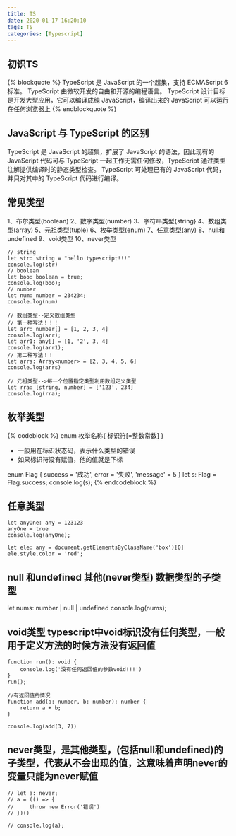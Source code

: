```yaml
---
title: TS
date: 2020-01-17 16:20:10
tags: TS
categories: [Typescript]
---
```



## 初识TS
{% blockquote %}
TypeScript 是 JavaScript 的一个超集，支持 ECMAScript 6 标准。
TypeScript 由微软开发的自由和开源的编程语言。
TypeScript 设计目标是开发大型应用，它可以编译成纯 JavaScript，编译出来的 JavaScript 可以运行在任何浏览器上
{% endblockquote %}
<!-- more -->
## JavaScript 与 TypeScript 的区别
TypeScript 是 JavaScript 的超集，扩展了 JavaScript 的语法，因此现有的 JavaScript 代码可与 TypeScript 一起工作无需任何修改，TypeScript 通过类型注解提供编译时的静态类型检查。
TypeScript 可处理已有的 JavaScript 代码，并只对其中的 TypeScript 代码进行编译。


## 常见类型
 1、布尔类型(boolean)
 2、数字类型(number)
 3、字符串类型{string}
 4、数组类型(array)
 5、元祖类型(tuple)
 6、枚举类型(enum)
 7、任意类型(any)
 8、null和undefined
 9、void类型
 10、never类型


```
// string
let str: string = "hello typescript!!!"
console.log(str)
// boolean
let boo: boolean = true;
console.log(boo);
// number
let num: number = 234234;
console.log(num)

// 数组类型--定义数组类型
// 第一种写法！！！
let arr: number[] = [1, 2, 3, 4]
console.log(arr);
let arr1: any[] = [1, '2', 3, 4]
console.log(arr1);
// 第二种写法！！
let arrs: Array<number> = [2, 3, 4, 5, 6]
console.log(arrs)

// 元祖类型-->每一个位置指定类型利用数组定义类型
let rra: [string, number] = ['123', 234]
console.log(rra);
```

## 枚举类型

{% codeblock %}
enum 枚举名称{
     标识符[=整数常数]
 }
 * 一般用在标识状态码，表示什么类型的错误
 * 如果标识符没有赋值，他的值就是下标

 enum Flag { success = '成功', error = '失败', 'message' = 5 }
let s: Flag = Flag.success;
console.log(s);
{% endcodeblock %}

## 任意类型
```
let anyOne: any = 123123
anyOne = true
console.log(anyOne);

let ele: any = document.getElementsByClassName('box')[0]
ele.style.color = 'red';
```

## null 和undefined 其他(never类型) 数据类型的子类型

let nums: number | null | undefined
console.log(nums);

## void类型 typescript中void标识没有任何类型，一般用于定义方法的时候方法没有返回值

```
function run(): void {
    console.log('没有任何返回值的参数void!!!')
}
run();

//有返回值的情况
function add(a: number, b: number): number {
    return a + b;
}

console.log(add(3, 7))

```

## never类型，是其他类型，(包括null和undefined)的子类型，代表从不会出现的值，这意味着声明never的变量只能为never赋值

```
// let a: never;
// a = (() => {
//     throw new Error('错误')
// })()

// console.log(a);
```
